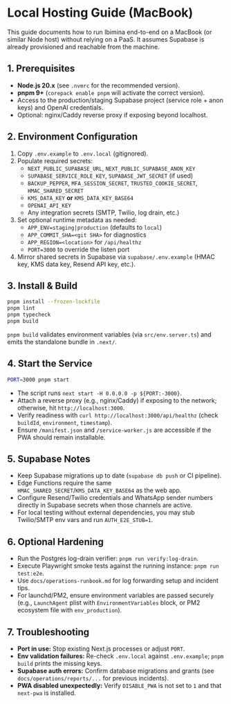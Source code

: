 # Local Hosting Guide (MacBook)

This guide documents how to run Ibimina end-to-end on a MacBook (or similar Node host) without relying on a PaaS. It assumes Supabase is already provisioned and reachable from the machine.

## 1. Prerequisites
- **Node.js 20.x** (see `.nvmrc` for the recommended version).
- **pnpm 9+** (`corepack enable pnpm` will activate the correct version).
- Access to the production/staging Supabase project (service role + anon keys) and OpenAI credentials.
- Optional: nginx/Caddy reverse proxy if exposing beyond localhost.

## 2. Environment Configuration
1. Copy `.env.example` to `.env.local` (gitignored).
2. Populate required secrets:
   - `NEXT_PUBLIC_SUPABASE_URL`, `NEXT_PUBLIC_SUPABASE_ANON_KEY`
   - `SUPABASE_SERVICE_ROLE_KEY`, `SUPABASE_JWT_SECRET` (if used)
   - `BACKUP_PEPPER`, `MFA_SESSION_SECRET`, `TRUSTED_COOKIE_SECRET`, `HMAC_SHARED_SECRET`
   - `KMS_DATA_KEY` **or** `KMS_DATA_KEY_BASE64`
   - `OPENAI_API_KEY`
   - Any integration secrets (SMTP, Twilio, log drain, etc.)
3. Set optional runtime metadata as needed:
   - `APP_ENV=staging|production` (defaults to `local`)
   - `APP_COMMIT_SHA=<git SHA>` for diagnostics
   - `APP_REGION=<location>` for `/api/healthz`
   - `PORT=3000` to override the listen port
4. Mirror shared secrets in Supabase via `supabase/.env.example` (HMAC key, KMS data key, Resend API key, etc.).

## 3. Install & Build
```bash
pnpm install --frozen-lockfile
pnpm lint
pnpm typecheck
pnpm build
```
`pnpm build` validates environment variables (via `src/env.server.ts`) and emits the standalone bundle in `.next/`.

## 4. Start the Service
```bash
PORT=3000 pnpm start
```
- The script runs `next start -H 0.0.0.0 -p ${PORT:-3000}`.
- Attach a reverse proxy (e.g., nginx/Caddy) if exposing to the network; otherwise, hit `http://localhost:3000`.
- Verify readiness with `curl http://localhost:3000/api/healthz` (check `buildId`, `environment`, `timestamp`).
- Ensure `/manifest.json` and `/service-worker.js` are accessible if the PWA should remain installable.

## 5. Supabase Notes
- Keep Supabase migrations up to date (`supabase db push` or CI pipeline).
- Edge Functions require the same `HMAC_SHARED_SECRET`/`KMS_DATA_KEY_BASE64` as the web app.
- Configure Resend/Twilio credentials and WhatsApp sender numbers directly in Supabase secrets when those channels are active.
- For local testing without external dependencies, you may stub Twilio/SMTP env vars and run `AUTH_E2E_STUB=1`.

## 6. Optional Hardening
- Run the Postgres log-drain verifier: `pnpm run verify:log-drain`.
- Execute Playwright smoke tests against the running instance: `pnpm run test:e2e`.
- Use `docs/operations-runbook.md` for log forwarding setup and incident tips.
- For launchd/PM2, ensure environment variables are passed securely (e.g., `LaunchAgent` plist with `EnvironmentVariables` block, or PM2 ecosystem file with `env_production`).

## 7. Troubleshooting
- **Port in use:** Stop existing Next.js processes or adjust `PORT`.
- **Env validation failures:** Re-check `.env.local` against `.env.example`; `pnpm build` prints the missing keys.
- **Supabase auth errors:** Confirm database migrations and grants (see `docs/operations/reports/...` for previous incidents).
- **PWA disabled unexpectedly:** Verify `DISABLE_PWA` is not set to `1` and that `next-pwa` is installed.
